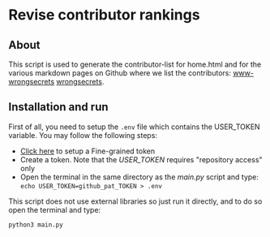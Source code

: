 # Revise contributor rankings

## About
This script is used to generate the contributor-list for home.html and for the various markdown pages on Github where we list the contributors: [www-wrongsecrets](https://github.com/OWASP/www-project-wrongsecrets/blob/main/index.md#contributors) [wrongsecrets](https://github.com/OWASP/wrongsecrets/blob/master/README.md#special-thanks--contributors).

## Installation and run

First of all, you need to setup the ```.env``` file which contains the USER_TOKEN variable. You may follow the following steps:
* [Click here](https://github.com/settings/tokens?type=beta) to setup a Fine-grained token
* Create a token. Note that the *USER_TOKEN* requires "repository access" only
* Open the terminal in the same directory as the *main.py* script and type: ```echo USER_TOKEN=github_pat_TOKEN > .env```

This script does not use external libraries so just run it directly, and to do so open the terminal and type:

```sh
python3 main.py
```
